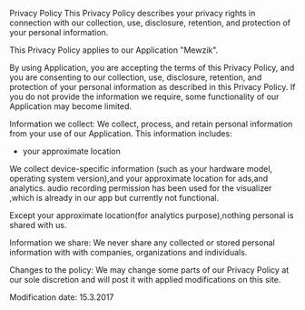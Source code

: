 Privacy Policy
This Privacy Policy describes your privacy rights in connection with our collection, use, disclosure, retention, and protection of your personal information.

This Privacy Policy applies to our Application "Mewzik".

By using Application, you are accepting the terms of this Privacy Policy, and you are consenting to our collection, use, disclosure, retention, and protection of your personal information as described in this Privacy Policy. If you do not provide the information we require, some functionality of our Application may become limited.

Information we collect:
We collect, process, and retain personal information from your use of our Application. This information includes:

- your approximate location

We collect device-specific information (such as your hardware model, operating system version),and your approximate location for ads,and analytics.
audio recording permission has been used for the visualizer ,which is already in our app but currently not functional.

Except your approximate location(for analytics purpose),nothing personal is shared with us. 

Information we share:
We never share any collected or stored personal information with with companies, organizations and individuals.

Changes to the policy:
We may change some parts of our Privacy Policy at our sole discretion and will post it with applied modifications on this site.

Modification date:
15.3.2017
